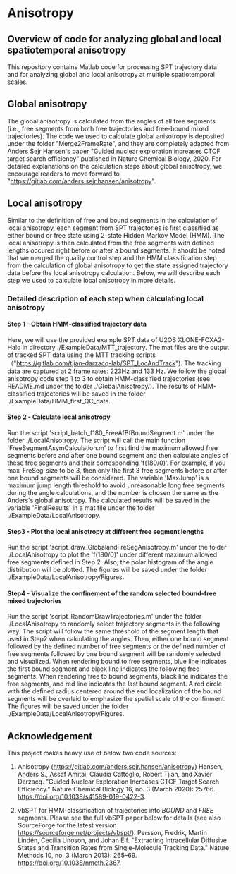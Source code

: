 # Anisotropy
Overview of code for analyzing global and local spatiotemporal anisotropy
--------------------------
This repository contains Matlab code for processing SPT trajectory data and for analyzing global and local anisotropy at multiple spatiotemporal scales. 

## Global anisotropy
The global anisotropy is calculated from the angles of all free segments (i.e., free segments from both free trajectories and free-bound mixed trajectories). The code we used to calculate global anisotropy is deposited under the folder "Merge2FrameRate", and they are completely adapted from Anders Sejr Hansen's paper "Guided nuclear exploration increases CTCF target search efficiency" published in Nature Chemical Biology, 2020. For detailed explanations on the calculation steps about global anisotropy, we encourage readers to move forward to "https://gitlab.com/anders.sejr.hansen/anisotropy".

## Local anisotropy
Similar to the definition of free and bound segments in the calculation of local anisotropy, each segment from SPT trajectories is first classified as either bound or free state using 2-state Hidden Markov Model (HMM). The local anisotropy is then calculated from the free segments with defined lengths occured right before or after a bound segments. It should be noted that we merged the quality control step and the HMM classification step from the calculation of global anisotropy to get the state assigned trajectory data before the local anisotropy calculation. Below, we will describe each step we used to calculate local anisotropy in more details.

### Detailed description of each step when calculating local anisotropy

#### Step 1 - Obtain HMM-classified trajectory data
Here, we will use the provided example SPT data of U2OS XLONE-FOXA2-Halo in directory ./ExampleData/MTT_trajectory. The mat files are the output of tracked SPT data using the MTT tracking scripts （"https://gitlab.com/tjian-darzacq-lab/SPT_LocAndTrack"). The tracking data are captured at 2 frame rates: 223Hz and 133 Hz. We follow the global anisotropy code step 1 to 3 to obtain HMM-classified trajectories (see README.md under the folder ./GlobalAnisotropy/). The results of HMM-classified trajectories will be saved in the folder ./ExampleData/HMM_first_QC_data.  
#### Step 2 - Calculate local anisotropy
Run the script 'script_batch_f180_FreeAfBfBoundSegment.m' under the folder ./LocalAnisotropy. The script will call the main function 'FreeSegmentAsymCalculation.m' to first find the maximum allowed free segments before and after one bound segment and then calculate angles of these free segments and their corresponding 'f(180/0)'. For example, if you max_FreSeg_size to be 3, then only the first 3 free segments before or after one bound segments will be considered. The variable 'MaxJump' is a maximum jump length threshold to avoid unreasonable long free segments during the angle calculations, and the number is chosen the same as the Anders's global anisotropy. The calculated results will be saved in the variable 'FinalResults' in a mat file under the folder ./ExampleData/LocalAnisotropy.
#### Step3 - Plot the local anisotropy at different free segment lengths
Run the script 'script_draw_GlobalandFreSegAnisotropy.m' under the folder ./LocalAnisotropy to plot the 'f(180/0)' under different maximum allowed free segments defined in Step 2. Also, the polar histogram of the angle distribution will be plotted. The figures will be saved under the folder ./ExampleData/LocalAnisotropy/Figures.
#### Step4 - Visualize the confinement of the random selected bound-free mixed trajectories
Run the script 'script_RandomDrawTrajectories.m' under the folder ./LocalAnisotropy to randomly select trajectory segments in the following way. The script will follow the same threshold of the segment length that used in Step2 when calculating the angles. Then, either one bound segment followed by the defined number of free segments or the defined number of free segments followed by one bound segment will be randomly selected and visualized. When rendering bound to free segments, blue line indicates the first bound segment and black line indicates the following free segments. When rendering free to bound segments, black line indicates the  free segments, and red line indicates the last bound segment. A red circle with the defined radius centered around the end localization of the bound segments will be overlaid to emphasize the spatial scale of the confinment. The figures will be saved under the folder ./ExampleData/LocalAnisotropy/Figures.

## Acknowledgement
This project makes heavy use of below two code sources:

1) Anisotropy (https://gitlab.com/anders.sejr.hansen/anisotropy)
Hansen, Anders S., Assaf Amitai, Claudia Cattoglio, Robert Tjian, and Xavier Darzacq. "Guided Nuclear Exploration Increases CTCF Target Search Efficiency." Nature Chemical Biology 16, no. 3 (March 2020): 25766. https://doi.org/10.1038/s41589-019-0422-3.

2) vbSPT for HMM-classification of trajectories into *BOUND* and *FREE* segments. 
Please see the full vbSPT paper below for details (see also SourceForge for the latest version https://sourceforge.net/projects/vbspt/). Persson, Fredrik, Martin Lindén, Cecilia Unoson, and Johan Elf. "Extracting Intracellular Diffusive States and Transition Rates from Single-Molecule Tracking Data." Nature Methods 10, no. 3 (March 2013): 265–69. https://doi.org/10.1038/nmeth.2367.
